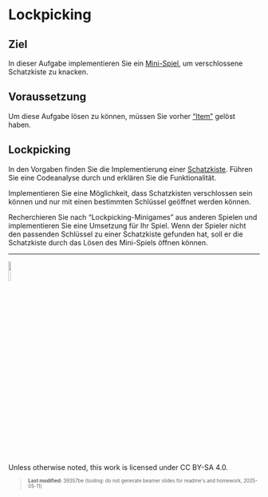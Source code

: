 # Lockpicking

## Ziel

In dieser Aufgabe implementieren Sie ein
[Mini-Spiel](https://de.wikipedia.org/wiki/Minispiel), um verschlossene
Schatzkiste zu knacken.

## Voraussetzung

Um diese Aufgabe lösen zu können, müssen Sie vorher
[“Item”](taskloot-item.md) gelöst haben.

## Lockpicking

In den Vorgaben finden Sie die Implementierung einer
[Schatzkiste](https://github.com/Dungeon-CampusMinden/Dungeon/blob/master/dungeon/src/contrib/entities/MiscFactory.java).
Führen Sie eine Codeanalyse durch und erklären Sie die Funktionalität.

Implementieren Sie eine Möglichkeit, dass Schatzkisten verschlossen sein
können und nur mit einen bestimmten Schlüssel geöffnet werden können.

Recherchieren Sie nach “Lockpicking-Minigames” aus anderen Spielen und
implementieren Sie eine Umsetzung für Ihr Spiel. Wenn der Spieler nicht
den passenden Schlüssel zu einer Schatzkiste gefunden hat, soll er die
Schatzkiste durch das Lösen des Mini-Spiels öffnen können.

------------------------------------------------------------------------

<img src="https://licensebuttons.net/l/by-sa/4.0/88x31.png" width="10%">

Unless otherwise noted, this work is licensed under CC BY-SA 4.0.

<blockquote><p><sup><sub><strong>Last modified:</strong> 39357be (tooling: do not generate beamer slides for readme's and homework, 2025-05-11)<br></sub></sup></p></blockquote>
